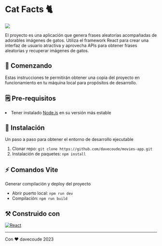 
<h1>Cat Facts 🐈</h1>
<img src="./public/catFactDemo.gif">
<p>El proyecto es una aplicación que genera frases aleatorias acompañadas de adorables imágenes de gatos. Utiliza el framework React para crear una interfaz de usuario atractiva y aprovecha APIs para obtener frases aleatorias y recuperar imágenes de gatos.</p>

<h2>🚀 Comenzando </h2>
<p>Estas instrucciones te permitirán obtener una copia del proyecto en funcionamiento en tu máquina local para propósitos de desarrollo.</p>

<h2>🗒️ Pre-requisitos</h2>
<li>Tener instalado <a href="https://nodejs.org/es/download" target="_blank">Node.js</a> en su versión más estable</li>

<h2>🔧 Instalación</h2>
<p>Un paso a paso para obtener el entorno de desarrollo ejecutable</p>
<ol>
  <li>Clonar repo: <code>git clone https://github.com/davecoude/movies-app.git</code></li>
  <li>Instalación de paquetes: <code>npm install</code></li>
</ol>

  
<h2>⚡ Comandos Vite</h2>
<p>Generar compilación y deploy del proyecto</p>
<ul>
  <li>Abrir puerto local: <code>npm run dev</code></li>
  <li>Compilación: <code>npm run build</code></li>
</ul>

<h2>⚒️ Construido con</h2>

[![React][React.js]][React-url]

---
<p>Con ❤️ davecoude 2023</p>

<!-- MARKDOWN LINKS & IMAGES -->
[React.js]: https://img.shields.io/badge/React-20232A?style=for-the-badge&logo=react&logoColor=61DAFB
[React-url]: https://reactjs.org/
